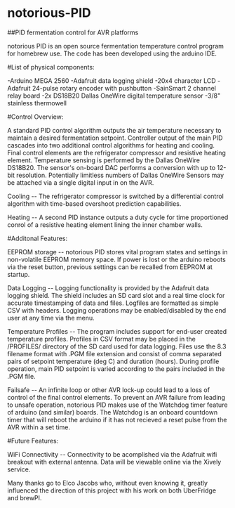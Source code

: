 notorious-PID
=============

##PID fermentation control for AVR platforms

notorious PID is an open source fermentation temperature control program for homebrew use.  The code has been developed using the arduino IDE.

#List of physical components:

 -Arduino MEGA 2560
 -Adafruit data logging shield
 -20x4 character LCD
 -Adafruit 24-pulse rotary encoder with pushbutton
 -SainSmart 2 channel relay board
 -2x DS18B20 Dallas OneWire digital temperature sensor
 -3/8" stainless thermowell

#Control Overview:

  A standard PID control algorithm outputs the air temperature necessary to maintain a desired fermentation setpoint. Controller output of the main PID cascades into two additional control algorithms for heating and cooling.  Final control elements are the refrigerator compressor and resistive heating element.  Temperature sensing is performed by the Dallas OneWire DS18B20.  The sensor's on-board DAC performs a conversion with up to 12-bit resolution.  Potentially limitless numbers of Dallas OneWire Sensors may be attached via a single digital input in on the AVR.

  Cooling --  The refrigerator compressor is switched by a differential control algorithm with time-based overshoot prediction capabilities.

  Heating --  A second PID instance outputs a duty cycle for time proportioned conrol of a resistive heating element lining the inner chamber walls.

#Additonal Features:

  EEPROM storage -- notorious PID stores vital program states and settings in non-volatile EEPROM memory space.  If power is lost or the arduino reboots via the reset button, previous settings can be recalled from EEPROM at startup.

  Data Logging -- Logging functionality is provided by the Adafruit data logging shield.  The shield includes an SD card slot and a real time clock for accurate timestamping of data and files.  Logfiles are formatted as simple CSV with headers.  Logging operations may be enabled/disabled by the end user at any time via the menu.
  
  Temperature Profiles -- The program includes support for end-user created temperature profiles.  Profiles in CSV format may be placed in the /PROFILES/ directory of the SD card used for data logging.  Files use the 8.3 filename format with .PGM file extension and consist of comma separated pairs of setpoint temperature (deg C) and duration (hours).  During profile operation, main PID setpoint is varied according to the pairs included in the .PGM file.
  
  Failsafe -- An infinite loop or other AVR lock-up could lead to a loss of control of the final control elements.  To prevent an AVR failure from leading to unsafe operation, notorious PID makes use of the Watchdog timer feature of arduino (and similar) boards.  The Watchdog is an onboard countdown timer that will reboot the arduino if it has not recieved a reset pulse from the AVR within a set time.
  
#Future Features:

  WiFi Connectivity -- Connectivity to be acomplished via the Adafruit wifi breakout with external antenna.  Data will be viewable online via the Xively service.

Many thanks go to Elco Jacobs who, without even knowing it, greatly influenced the direction of this project with his work on both UberFridge and brewPI.